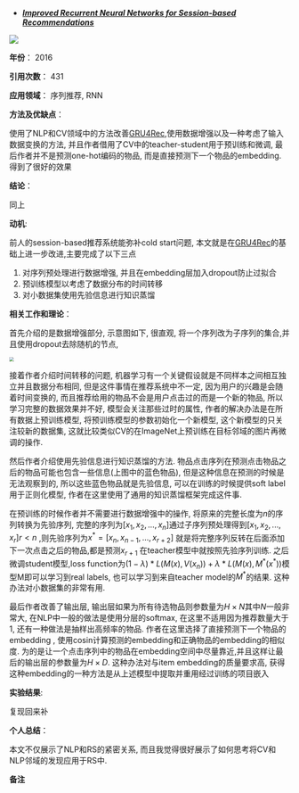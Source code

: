 + ***[Improved Recurrent Neural Networks for Session-based Recommendations](https://dl.acm.org/doi/abs/10.1145/2988450.2988452)***   

![](https://paperrecord.oss-cn-shanghai.aliyuncs.com/202206111439230.PNG)

**年份**：  2016

**引用次数**： 431

**应用领域**：  序列推荐, RNN

**方法及优缺点**：

使用了NLP和CV领域中的方法改善[GRU4Rec](./Session-Based_Recommendations_with_recurrent_neural_networks.md),使用数据增强以及一种考虑了输入数据变换的方法, 并且作者借用了CV中的teacher-student用于预训练和微调, 最后作者并不是预测one-hot编码的物品, 而是直接预测下一个物品的embedding. 得到了很好的效果

**结论**：

同上

**动机**:  

前人的session-based推荐系统能弥补cold start问题, 本文就是在[GRU4Rec](./Session-Based_Recommendations_with_recurrent_neural_networks.md)的基础上进一步改进,主要完成了以下三点

1. 对序列预处理进行数据增强, 并且在embedding层加入dropout防止过拟合
2. 预训练模型以考虑了数据分布的时间转移
3. 对小数据集使用先验信息进行知识蒸馏

**相关工作和理论**：  

首先介绍的是数据增强部分, 示意图如下, 很直观, 将一个序列改为子序列的集合,并且使用dropout去除随机的节点,

<img src="https://paperrecord.oss-cn-shanghai.aliyuncs.com/202206111451167.PNG" style="zoom:50%;" />

接着作者介绍时间转移的问题, 机器学习有一个关键假设就是不同样本之间相互独立并且数据分布相同, 但是这件事情在推荐系统中不一定, 因为用户的兴趣是会随着时间变换的, 而且推荐给用的物品不会是用户点击过的而是一个新的物品, 所以学习完整的数据效果并不好, 模型会关注那些过时的属性, 作者的解决办法是在所有数据上预训练模型, 将预训练模型的参数初始化一个新模型, 这个新模型的只关注较新的数据集, 这就比较类似CV的在ImageNet上预训练在目标邻域的图片再微调的操作.

然后作者介绍使用先验信息进行知识蒸馏的方法. 物品点击序列在预测点击物品之后的物品可能也包含一些信息(上图中的蓝色物品), 但是这种信息在预测的时候是无法观察到的, 所以这些蓝色物品就是先验信息, 可以在训练的时候提供soft label用于正则化模型, 作者在这里使用了通用的知识蒸馏框架完成这件事.

在预训练的时候作者并不需要进行数据增强中的操作, 将原来的完整长度为$n$的序列转换为先验序列, 完整的序列为$[x_1, x_2,...,x_n]$通过子序列预处理得到$[x_1, x_2, ...,x_r] r\lt n$ ,则先验序列为$x^*=[x_n, x_{n-1},...,x_{r+2}]$ 就是将完整序列反转在后面添加下一次点击之后的物品,都是预测$x_{r+1}$ 在teacher模型中就按照先验序列训练. 之后微调student模型,loss function为$(1-\lambda)*L(M(x),V(x_n))+\lambda * L(M(x), M^*(x^*))$模型M即可以学习到real labels, 也可以学习到来自teacher model的$M^*$的结果. 这种办法对小数据集的非常有用. 

最后作者改善了输出层, 输出层如果为所有待选物品则参数量为$H\times N$其中$N$一般非常大, 在NLP中一般的做法是使用分层的softmax, 在这里不适用因为推荐数量大于1, 还有一种做法是抽样出高频率的物品. 作者在这里选择了直接预测下一个物品的embedding , 使用cosin计算预测的embedding和正确物品的embedding的相似度. 为的是让一个点击序列中的物品在embedding空间中尽量靠近,并且这样让最后的输出层的参数量为$H\times D$. 这种办法对与item embedding的质量要求高, 获得这种embedding的一种方法是从上述模型中提取并重用经过训练的项目嵌入

**实验结果**:  

复现回来补

**个人总结**：

本文不仅展示了NLP和RS的紧密关系, 而且我觉得很好展示了如何思考将CV和NLP邻域的发现应用于RS中.  

**备注**  